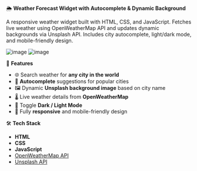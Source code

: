 
🌦️  **Weather Forecast Widget with Autocomplete & Dynamic Background**

A responsive weather widget built with HTML, CSS, and JavaScript. Fetches live weather using OpenWeatherMap API and updates dynamic backgrounds via Unsplash API. Includes city autocomplete, light/dark mode, and mobile-friendly design.

![image](https://github.com/user-attachments/assets/0b53a213-628a-40a0-a2bd-3a97ad5a7f90)
![image](https://github.com/user-attachments/assets/ede39b2e-a3c2-46d6-b660-c02bedcc53e5)

  
🚀 **Features**

- 🌐 Search weather for **any city in the world**
- 🔄 **Autocomplete** suggestions for popular cities 
- 🖼️ Dynamic **Unsplash background image** based on city name
- 🌡️ Live weather details from **OpenWeatherMap**
- 🌙 Toggle **Dark / Light Mode**
- 📱 Fully **responsive** and mobile-friendly design


🛠️ **Tech Stack**

- **HTML**
- **CSS**
- **JavaScript**
- [OpenWeatherMap API](https://openweathermap.org/api)
- [Unsplash API](https://unsplash.com/developers)

